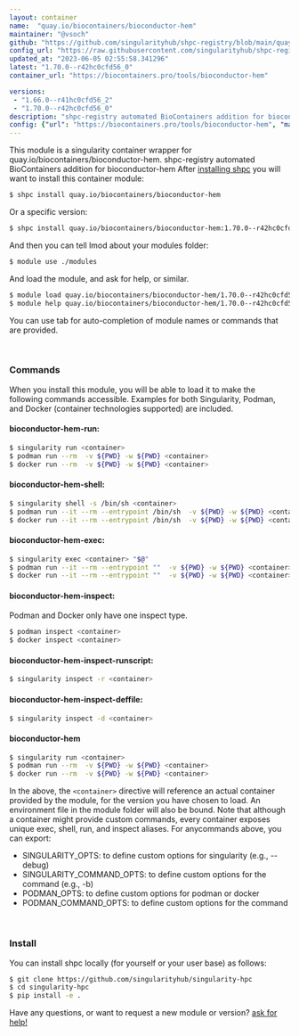 ```yaml
---
layout: container
name:  "quay.io/biocontainers/bioconductor-hem"
maintainer: "@vsoch"
github: "https://github.com/singularityhub/shpc-registry/blob/main/quay.io/biocontainers/bioconductor-hem/container.yaml"
config_url: "https://raw.githubusercontent.com/singularityhub/shpc-registry/main/quay.io/biocontainers/bioconductor-hem/container.yaml"
updated_at: "2023-06-05 02:55:58.341296"
latest: "1.70.0--r42hc0cfd56_0"
container_url: "https://biocontainers.pro/tools/bioconductor-hem"

versions:
 - "1.66.0--r41hc0cfd56_2"
 - "1.70.0--r42hc0cfd56_0"
description: "shpc-registry automated BioContainers addition for bioconductor-hem"
config: {"url": "https://biocontainers.pro/tools/bioconductor-hem", "maintainer": "@vsoch", "description": "shpc-registry automated BioContainers addition for bioconductor-hem", "latest": {"1.70.0--r42hc0cfd56_0": "sha256:e3814ad5f3a4bf7aefbb354cfd2e2e5c87947a22a48692f193e1a1f7f412c62f"}, "tags": {"1.66.0--r41hc0cfd56_2": "sha256:f343026ca1a51388de57d91a6b7b0f403543773ee85a10c597b66bc2958c37c2", "1.70.0--r42hc0cfd56_0": "sha256:e3814ad5f3a4bf7aefbb354cfd2e2e5c87947a22a48692f193e1a1f7f412c62f"}, "docker": "quay.io/biocontainers/bioconductor-hem"}
---
```


This module is a singularity container wrapper for quay.io/biocontainers/bioconductor-hem.
shpc-registry automated BioContainers addition for bioconductor-hem
After [installing shpc](#install) you will want to install this container module:


```bash
$ shpc install quay.io/biocontainers/bioconductor-hem
```

Or a specific version:

```bash
$ shpc install quay.io/biocontainers/bioconductor-hem:1.70.0--r42hc0cfd56_0
```

And then you can tell lmod about your modules folder:

```bash
$ module use ./modules
```

And load the module, and ask for help, or similar.

```bash
$ module load quay.io/biocontainers/bioconductor-hem/1.70.0--r42hc0cfd56_0
$ module help quay.io/biocontainers/bioconductor-hem/1.70.0--r42hc0cfd56_0
```

You can use tab for auto-completion of module names or commands that are provided.

<br>

### Commands

When you install this module, you will be able to load it to make the following commands accessible.
Examples for both Singularity, Podman, and Docker (container technologies supported) are included.

#### bioconductor-hem-run:

```bash
$ singularity run <container>
$ podman run --rm  -v ${PWD} -w ${PWD} <container>
$ docker run --rm  -v ${PWD} -w ${PWD} <container>
```

#### bioconductor-hem-shell:

```bash
$ singularity shell -s /bin/sh <container>
$ podman run --it --rm --entrypoint /bin/sh  -v ${PWD} -w ${PWD} <container>
$ docker run --it --rm --entrypoint /bin/sh  -v ${PWD} -w ${PWD} <container>
```

#### bioconductor-hem-exec:

```bash
$ singularity exec <container> "$@"
$ podman run --it --rm --entrypoint ""  -v ${PWD} -w ${PWD} <container> "$@"
$ docker run --it --rm --entrypoint ""  -v ${PWD} -w ${PWD} <container> "$@"
```

#### bioconductor-hem-inspect:

Podman and Docker only have one inspect type.

```bash
$ podman inspect <container>
$ docker inspect <container>
```

#### bioconductor-hem-inspect-runscript:

```bash
$ singularity inspect -r <container>
```

#### bioconductor-hem-inspect-deffile:

```bash
$ singularity inspect -d <container>
```



#### bioconductor-hem

```bash
$ singularity run <container>
$ podman run --rm  -v ${PWD} -w ${PWD} <container>
$ docker run --rm  -v ${PWD} -w ${PWD} <container>
```


In the above, the `<container>` directive will reference an actual container provided
by the module, for the version you have chosen to load. An environment file in the
module folder will also be bound. Note that although a container
might provide custom commands, every container exposes unique exec, shell, run, and
inspect aliases. For anycommands above, you can export:

 - SINGULARITY_OPTS: to define custom options for singularity (e.g., --debug)
 - SINGULARITY_COMMAND_OPTS: to define custom options for the command (e.g., -b)
 - PODMAN_OPTS: to define custom options for podman or docker
 - PODMAN_COMMAND_OPTS: to define custom options for the command

<br>

### Install

You can install shpc locally (for yourself or your user base) as follows:

```bash
$ git clone https://github.com/singularityhub/singularity-hpc
$ cd singularity-hpc
$ pip install -e .
```

Have any questions, or want to request a new module or version? [ask for help!](https://github.com/singularityhub/singularity-hpc/issues)